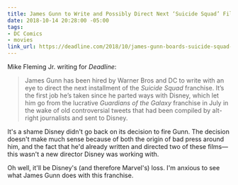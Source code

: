 ```yaml
---
title: James Gunn to Write and Possibly Direct Next ‘Suicide Squad’ Film
date: 2018-10-14 20:28:00 -05:00
tags:
- DC Comics
- movies
link_url: https://deadline.com/2018/10/james-gunn-boards-suicide-squad-2-to-write-and-possibly-direct-1202479455/
---
```


Mike Fleming Jr. writing for *Deadline*:

> James Gunn has been hired by Warner Bros and DC to write with an eye to direct the next installment of the *Suicide Squad* franchise. It’s the first job he’s taken since he parted ways with Disney, which let him go from the lucrative *Guardians of the Galaxy* franchise in July in the wake of old controversial tweets that had been compiled by alt-right journalists and sent to Disney.

It's a shame Disney didn't go back on its decision to fire Gunn. The decision doesn't make much sense because of both the origin of bad press around him, and the fact that he'd already written and directed two of these films—this wasn't a new director Disney was working with.

Oh well, it'll be Disney's (and therefore Marvel's) loss. I'm anxious to see what James Gunn does with this franchise.


